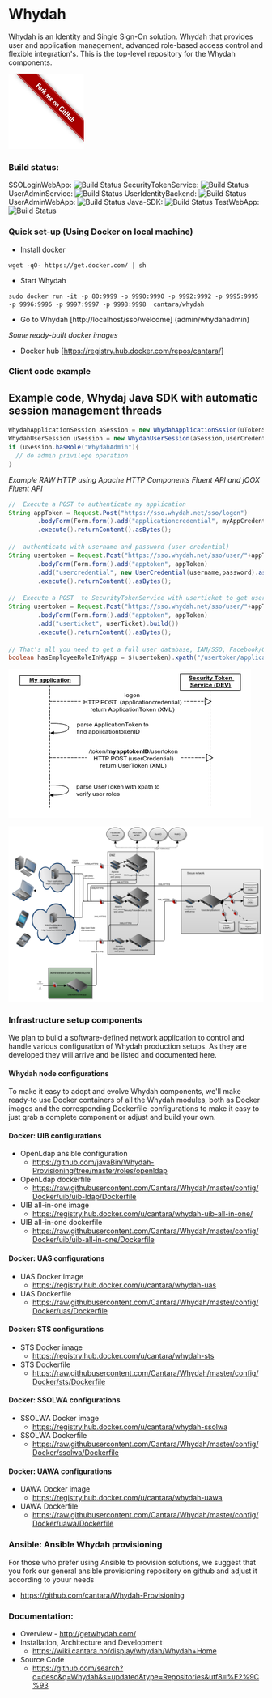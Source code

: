 Whydah
======

Whydah is an Identity and Single Sign-On solution. Whydah that provides user and application management, advanced role-based access control and flexible integration's.  This is the top-level repository for the Whydah components.

![Fork me on GitHub](https://raw.githubusercontent.com/Cantara/Whydah/master/images/forkme_right_red_aa0000.png)

### Build status:

SSOLoginWebApp: ![Build Status](http://jenkins.capraconsulting.no/buildStatus/icon?job=Whydah-SSOLoginWebApp)
SecurityTokenService: ![Build Status](http://jenkins.capraconsulting.no/buildStatus/icon?job=Whydah-SecurityTokenService)
UserAdminService: ![Build Status](http://jenkins.capraconsulting.no/buildStatus/icon?job=Whydah-UserAdminService)
UserIdentityBackend: ![Build Status](http://jenkins.capraconsulting.no/buildStatus/icon?job=Whydah-UserIdentityBackend)
UserAdminWebApp: ![Build Status](http://jenkins.capraconsulting.no/buildStatus/icon?job=Whydah-UserAdminWebApp)
Java-SDK: ![Build Status](http://jenkins.capraconsulting.no/buildStatus/icon?job=Whydah-Java-SDK)
TestWebApp: ![Build Status](http://jenkins.capraconsulting.no/buildStatus/icon?job=Whydah-TestWebApp)


### Quick set-up (Using Docker on local machine)

* Install docker
```
wget -qO- https://get.docker.com/ | sh
```
* Start Whydah
```
sudo docker run -it -p 80:9999 -p 9990:9990 -p 9992:9992 -p 9995:9995 -p 9996:9996 -p 9997:9997 -p 9998:9998  cantara/whydah 
```
* Go to Whydah [http://localhost/sso/welcome]  (admin/whydahadmin)

*Some ready-built docker images*
* Docker hub [https://registry.hub.docker.com/repos/cantara/]


### Client code example

## Example code, Whydaj Java SDK with automatic session management threads
```java
WhydahApplicationSession aSession = new WhydahApplicationSssion(uTokenSUri, appId, appSecret);
WhydahUserSession uSession = new WhydahUserSession(aSession,userCredential);
if (uSession.hasRole("WhydahAdmin"){
  // do admin privilege operation
}
```

*Example RAW HTTP using Apache HTTP Components Fluent API and jOOX Fluent API*
```java
//  Execute a POST to authenticate my application
String appToken = Request.Post("https://sso.whydah.net/sso/logon")
        .bodyForm(Form.form().add("applicationcredential", myAppCredential).build())
        .execute().returnContent().asBytes();

//  authenticate with username and password (user credential)
String usertoken = Request.Post("https://sso.whydah.net/sso/user/"+appTokenID+"/"+new UserTicket(UUID.randomUUID()).toString()+"/usertoken/")
        .bodyForm(Form.form().add("apptoken", appToken)
        .add("usercredential", new UserCredential(username,password).asXML()).build())
        .execute().returnContent().asBytes();

//  Execute a POST  to SecurityTokenService with userticket to get usertoken
String usertoken = Request.Post("https://sso.whydah.net/sso/user/"+appTokenID+"/get_usertoken_by_userticket/")
        .bodyForm(Form.form().add("apptoken", appToken)
        .add("userticket", userTicket).build())
        .execute().returnContent().asBytes();

// That's all you need to get a full user database, IAM/SSO, Facebook/OAUTH support ++
boolean hasEmployeeRoleInMyApp = $(usertoken).xpath("/usertoken/application[@ID="+myAppId+"]/role[@name=\"Employee\"");
```
![Sequence Diagram](https://raw.githubusercontent.com/cantara/Whydah/master/images/Integration%20-%20simple%20standalone.png)



![Architectural Overview](https://raw.githubusercontent.com/cantara/Whydah/master/images/Whydah%20infrastructure.png)



### Infrastructure setup components

We plan to build a software-defined network application to control and handle various configuration of Whydah production setups. As they are developed they will arrive and be listed and documented here.



#### Whydah node configurations

To make it easy to adopt and evolve Whydah components, we'll make ready-to use Docker containers of all the Whydah modules, both as Docker images and the corresponding Dockerfile-configurations to make it easy to just grab a complete component or adjust and build your own.

#### Docker: UIB configurations

* OpenLdap ansible configuration  
   * https://github.com/javaBin/Whydah-Provisioning/tree/master/roles/openldap
* OpenLdap dockerfile   
   * https://raw.githubusercontent.com/Cantara/Whydah/master/config/Docker/uib/uib-ldap/Dockerfile
* UIB all-in-one image  
   * https://registry.hub.docker.com/u/cantara/whydah-uib-all-in-one/
* UIB all-in-one dockerfile  
   * https://raw.githubusercontent.com/Cantara/Whydah/master/config/Docker/uib/uib-all-in-one/Dockerfile

####  Docker: UAS configurations

* UAS Docker image 
   * https://registry.hub.docker.com/u/cantara/whydah-uas
* UAS Dockerfile 
   * https://raw.githubusercontent.com/Cantara/Whydah/master/config/Docker/uas/Dockerfile

####  Docker: STS configurations

* STS Docker image 
   * https://registry.hub.docker.com/u/cantara/whydah-sts
* STS Dockerfile 
   * https://raw.githubusercontent.com/Cantara/Whydah/master/config/Docker/sts/Dockerfile

#### Docker: SSOLWA configurations

* SSOLWA Docker image 
   * https://registry.hub.docker.com/u/cantara/whydah-ssolwa
* SSOLWA Dockerfile 
   * https://raw.githubusercontent.com/Cantara/Whydah/master/config/Docker/ssolwa/Dockerfile

####  Docker: UAWA configurations

* UAWA Docker image 
   * https://registry.hub.docker.com/u/cantara/whydah-uawa
* UAWA Dockerfile 
   * https://raw.githubusercontent.com/Cantara/Whydah/master/config/Docker/uawa/Dockerfile


### Ansible:  Ansible Whydah provisioning

For those who prefer using Ansible to provision solutions, we suggest that you fork our general 
ansible provisioning repository on github and adjust it according to youur needs

* https://github.com/cantara/Whydah-Provisioning



### Documentation:

* Overview - http://getwhydah.com/
* Installation, Architecture and Development 
   * https://wiki.cantara.no/display/whydah/Whydah+Home
* Source Code 
   * https://github.com/search?o=desc&q=Whydah&s=updated&type=Repositories&utf8=%E2%9C%93
